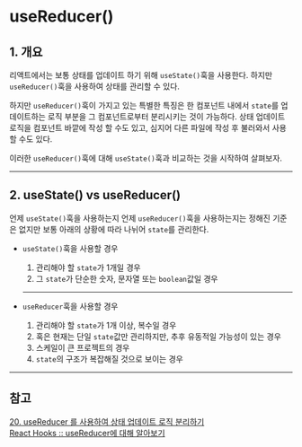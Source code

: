 # useReducer()

## 1. 개요

리액트에서는 보통 상태를 업데이트 하기 위해 `useState()`훅을 사용한다. 하지만 `useReducer()`훅을 사용하여 상태를 관리할 수 있다.

하지만 `useReducer()`훅이 가지고 있는 특별한 특징은 한 컴포넌트 내에서 `state`를 업데이트하는 로직 부분을 그 컴포넌트로부터 분리시키는 것이 가능하다. 상태 업데이트 로직을 컴포넌트 바깥에 작성 할 수도 있고, 심지어 다른 파일에 작성 후 불러와서 사용 할 수도 있다.

이러한 `useReducer()`훅에 대해 `useState()`훅과 비교하는 것을 시작하여 살펴보자.

---

## 2. useState() vs useReducer()

언제 `useState()`훅을 사용하는지 언제 `useReducer()`훅을 사용하는지는 정해진 기준은 없지만 보통 아래의 상황에 따라 나뉘어 `state`를 관리한다.

- `useState()`훅을 사용할 경우

  1. 관리해야 할 `state`가 1개일 경우
  2. 그 `state`가 단순한 숫자, 문자열 또는 `boolean`값일 경우

  ***

- `useReducer`훅을 사용할 경우
  1. 관리해야 할 `state`가 1개 이상, 복수일 경우
  2. 혹은 현재는 단일 `state`값만 관리하지만, 추후 유동적일 가능성이 있는 경우
  3. 스케일이 큰 프로젝트의 경우
  4. `state`의 구조가 복잡해질 것으로 보이는 경우

---

## 참고

[20. useReducer 를 사용하여 상태 업데이트 로직 분리하기](https://react.vlpt.us/basic/20-useReducer.html)  
[React Hooks :: useReducer에 대해 알아보기](https://velog.io/@iamhayoung/React-Hooks-useReducer%EC%97%90-%EB%8C%80%ED%95%B4-%EC%95%8C%EC%95%84%EB%B3%B4%EA%B8%B0)
